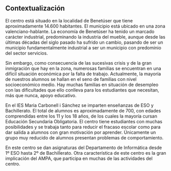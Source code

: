## Contextualización

El centro está situado en la localidad de Benetúser que tiene aproximadamente 14.600 habitantes. El municipio está ubicado en una zona valenciano-hablante. La economía de Benetúser ha tenido un marcado carácter industrial, predominando la industria del mueble, aunque desde las últimas décadas del siglo pasado ha sufrido un cambio, pasando de ser un municipio fundamentalmente industrial a ser un municipio con predominio del sector servicios.

Sin embargo, como consecuencia de las sucesivas crisis y de la gran inmigración que hay en la zona, numerosas familias se encuentran en una difícil situación económica por la falta de trabajo. Actualmente, la mayoría de nuestros alumnos se hallan en el seno de familias con nivel socioeconómico medio. Hay muchas familias en situación de desempleo con las dificultades que ello conlleva para los estudiantes que necesitan, más que nunca, apoyo educativo.

En el IES Maria Carbonell i Sánchez se imparten enseñanzas de ESO y Bachillerato. El total de alumnos es aproximadamente de 700, con edades comprendidas entre los 11 y los 18 años, de los cuales la mayoría cursan Educación Secundaria Obligatoria. El centro tiene estudiantes con muchas posibilidades y se trabaja tanto para reducir el fracaso escolar como para dar salida a alumnos con gran motivación por aprender. Únicamente un grupo muy reducido de alumnos presentan problemas de comportamiento.

En este centro se dan asignaturas del Departamento de Informática desde 1º ESO hasta 2º de Bachillerato.  Otra característica de este centro es la gran implicación del AMPA, que participa en muchas de las actividades del centro. 
